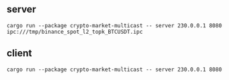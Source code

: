 ## server
```shell
cargo run --package crypto-market-multicast -- server 230.0.0.1 8080 ipc:///tmp/binance_spot_l2_topk_BTCUSDT.ipc
```

## client
```shell
cargo run --package crypto-market-multicast -- server 230.0.0.1 8080
```
